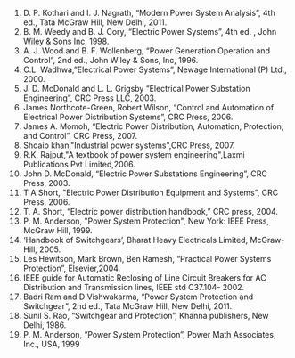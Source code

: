 1. D. P. Kothari and I. J. Nagrath, “Modern Power System Analysis”, 4th ed., Tata McGraw Hill, New Delhi, 2011.
2. B. M. Weedy and B. J. Cory, “Electric Power Systems”, 4th ed. , John Wiley & Sons Inc, 1998.
3. A. J. Wood and B. F. Wollenberg, “Power Generation Operation and Control”, 2nd ed., John Wiley & Sons, Inc, 1996.
4. C.L. Wadhwa,”Electrical Power Systems”, Newage International (P) Ltd., 2000.
5. J. D. McDonald and L. L. Grigsby “Electrical Power Substation Engineering”, CRC Press LLC, 2003.
6. James Northcote-Green, Robert Wilson, “Control and Automation of Electrical Power Distribution Systems”, CRC Press, 2006.
7. James A. Momoh, “Electric Power Distribution, Automation, Protection, and Control”, CRC Press, 2007.
8. Shoaib khan,"Industrial power systems",CRC Press, 2007.
9. R.K. Rajput,"A textbook of power system engineering",Laxmi Publications Pvt Limited,2006.
10. John D. McDonald, “Electric Power Substations Engineering”, CRC Press, 2003.
11. T A Short, "Electric Power Distribution Equipment and Systems”, CRC Press, 2006.
12. T. A. Short, “Electric power distribution handbook,” CRC press, 2004.
13. P. M. Anderson, "Power System Protection", New York: IEEE Press, McGraw Hill, 1999.
14. ‘Handbook of Switchgears’, Bharat Heavy Electricals Limited, McGraw-Hill, 2005.
15. Les Hewitson, Mark Brown, Ben Ramesh, “Practical Power Systems Protection”, Elsevier,2004.
16. IEEE guide for Automatic Reclosing of Line Circuit Breakers for AC Distribution and Transmission lines, IEEE std C37.104- 2002.
17. Badri Ram and D Vishwakarma, “Power System Protection and Switchgear”, 2nd ed., Tata McGraw Hill, New Delhi, 2011.
18. Sunil S. Rao, “Switchgear and Protection”, Khanna publishers, New Delhi, 1986.
19. P. M. Anderson, “Power System Protection”, Power Math Associates, Inc., USA, 1999
